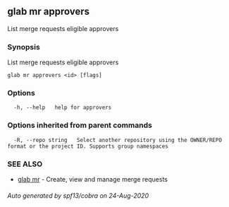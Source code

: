 ## glab mr approvers

List merge requests eligible approvers

### Synopsis

List merge requests eligible approvers

```
glab mr approvers <id> [flags]
```

### Options

```
  -h, --help   help for approvers
```

### Options inherited from parent commands

```
  -R, --repo string   Select another repository using the OWNER/REPO format or the project ID. Supports group namespaces
```

### SEE ALSO

* [glab mr](glab_mr.md)	 - Create, view and manage merge requests

###### Auto generated by spf13/cobra on 24-Aug-2020
